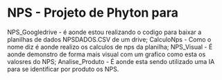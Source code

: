 # NPS - Projeto de Phyton para

NPS_Googledrive - é aonde estou realizando o codigo para baixar a planilhas de dados NPSDADOS.CSV de um drive;
CalculoNps - Como o nome diz é aonde realizo os calculos de nps da planilha;
NPS_Visual - É aonde demonstro de forma mais visual com um grafico como esta os valosres do NPS;
Analise_Produto - É aonde esta sendo utilizado uma IA para se identificar por produto os NPS.
